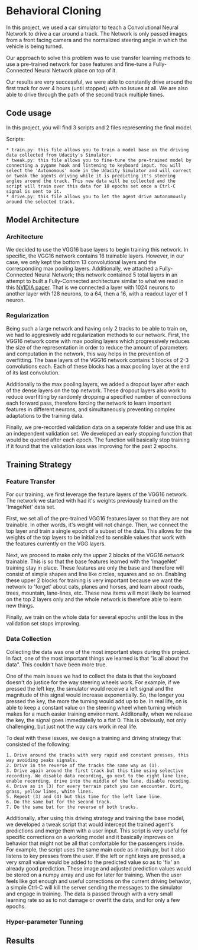 # Behavioral Cloning

In this project, we used a car simulator to teach a Convolutional Neural Network to drive a car around a track. The Network is only passed images from a front facing camera and the normalized steering angle in which the vehicle is being turned.

Our approach to solve this problem was to use transfer learning methods to use a pre-trained network for base features and fine-tune a Fully-Connected Neural Network place on top of it.

Our results are very successful, we were able to constantly drive around the first track for over 4 hours (until stopped) with no issues at all. We are also able to drive through the path of the second track multiple times.

## Code usage

In this project, you will find 3 scripts and 2 files representing the final model.

Scripts:

    * train.py: this file allows you to train a model base on the driving data collected from Udacity's Simulator.
    * tweak.py: this file allows you to fine-tune the pre-trained model by connecting a pygame hook and listening to keyboard input. You will select the 'Autonomous' mode in the Udacity Simulator and will correct or tweak the agents driving while it is predicting it's steering angles around the track. This new data will be collected and the script will train over this data for 10 epochs set once a Ctrl-C signal is sent to it.
    * drive.py: this file allows you to let the agent drive autonomously around the selected track.

## Model Architecture

### Architecture

We decided to use the VGG16 base layers to begin training this network. In specific, the VGG16 network contains 16 trainable layers. However, in our case, we only kept the bottom 13 convolutional layers and the corresponding max pooling layers. Additionally, we attached a Fully-Connected Neural Network; this network contained 5 total layers in an attempt to built a Fully-Connected architecture similar to what we read in this [NVIDIA paper](http://images.nvidia.com/content/tegra/automotive/images/2016/solutions/pdf/end-to-end-dl-using-px.pdf). That is we connected a layer with 1024 neurons to another layer with 128 neurons, to a 64, then a 16, with a readout layer of 1 neuron.

### Regularization

Being such a large network and having only 2 tracks to be able to train on, we had to aggresively add regularization methods to our network. First, the VGG16 network come with max pooling layers which progressively reduces the size of the representation in order to reduce the amount of parameters and computation in the network, this way helps in the prevention of overfitting. The base layers of the VGG16 network contains 5 blocks of 2-3 convolutions each. Each of these blocks has a max pooling layer at the end of its last convolution.

Additionally to the max pooling layers, we added a dropout layer after each of the dense layers on the top network. These dropout layers also work to reduce overfitting by randomly dropping a specified number of connections each forward pass, therefore forcing the network to learn important features in different neurons, and simultaneously preventing complex adaptations to the training data.

Finally, we pre-recorded validation data on a seperate folder and use this as an independent validation set. We developed an early stopping function that would be queried after each epoch. The function will basically stop training if it found that the validation loss was improving for the past 2 epochs.

## Training Strategy

### Feature Transfer

For our training, we first leverage the feature layers of the VGG16 network. The network we started with had it's weights previously trained on the 'ImageNet' data set.

First, we set all of the pre-trained VGG16 features layer so that they are not trainable. In other words, it's weight will not change. Then, we connect the top layer and train a single epoch of a subset of the data. This allows for the weights of the top layers to be initialized to sensible values that work with the features currently on the VGG layers.

Next, we proceed to make only the upper 2 blocks of the VGG16 network trainable. This is so that the base features learned with the 'ImageNet' training stay in place. These features are only the base and therefore will consist of simple shapes and line like circles, squares and so on. Enabling these upper 2 blocks for training is very important because we want the network to 'forget' about cats, planes and horses, and learn about roads, trees, mountain, lane-lines, etc. These new items will most likely be learned on the top 2 layers only and the whole network is therefore able to learn new things.

Finally, we train on the whole data for several epochs until the loss in the validation set stops improving.

### Data Collection

Collecting the data was one of the most important steps during this project. In fact, one of the most important things we learned is that "is all about the data". This couldn't have been more true.

One of the main issues we had to collect the data is that the keyboard doesn't do justice for the way steering wheels work. For example, if we pressed the left key, the simulator would receive a left signal and the magnitude of this signal would increase exponentially. So, the longer you pressed the key, the more the turning would add up to be. In real life, on is able to keep a constant value on the steering wheel when turning which makes for a much easier training environment. Additonally, when we release the key, the signal goes immediatelly to a flat 0. This is obviously, not only challenging, but just not the way cars work in real life.

To deal with these issues, we design a training and driving strategy that consisted of the following:

    1. Drive around the tracks with very rapid and constant presses, this way avoiding peaks signals.
    2. Drive in the reverse of the tracks the same way as (1).
    3. Drive again around the first track but this time using selective recording. We disable data recording, go next to the right lane line, enable recording, drive into the middle of the lane, disable recoding.
    4. Drive as in (3) for every terrain patch you can encounter. Dirt, grass, yellow lines, white lines.
    5. Repeat (3) and (4) but this time for the left lane line.
    6. Do the same but for the second track.
    7. Do the same but for the reverse of both tracks.

Additionally, after using this driving strategy and training the base model, we developed a tweak script that would intercept the trained agent's predictions and merge them with a user input. This script is very useful for specific corrections on a working model and it basically improves on behavior that might not be all that comfortable for the passengers inside. For example, the script uses the same main code as in train.py, but it also listens to key presses from the user. If the left or right keys are pressed, a very small value would be added to the predicted value so as to 'fix' an already good prediction. These image and adjusted prediction values would be stored on a numpy array and use for later for training. When the user feels like got enough and useful corrections on the current driving behavior, a simple Ctrl-C will kill the server sending the messages to the simulator and engage in training. The data is passed through with a very small learning rate so as to not damage or overfit the data, and for only a few epochs.

### Hyper-parameter Tunning


## Results

